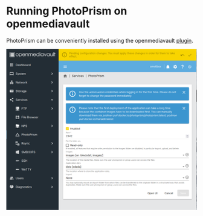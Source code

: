 # Running PhotoPrism on openmediavault

PhotoPrism can be conveniently installed using the openmediavault [plugin](https://www.openmediavault.org/?p=3146).

![Screenshot](../img/openmediavault.png)

